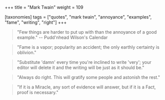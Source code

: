 +++
title = "Mark Twain"
weight = 109

[taxonomies]
tags = ["quotes", "mark twain", "annoyance", "examples", "fame", "writing",
"right"]
+++

> "Few things are harder to put up with than the annoyance of a good example."
-- Pudd'nhead Wilson's Calendar

> "Fame is a vapor; popularity an accident; the only earthly certainty is
> oblivion."

> "Substitute 'damn' every time you're inclined to write 'very'; your
> editor will delete it and the writing will be just as it should be."

> "Always do right. This will gratify some people and astonish the rest."

> "If it is a Miracle, any sort of evidence will answer, but if it is a Fact,
> proof is necessary."

